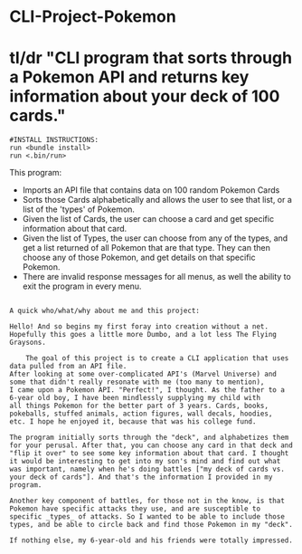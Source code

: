 # CLI-Project-Pokemon

# tl/dr "CLI program that sorts through a Pokemon API and returns key information about your deck of 100 cards."
~~~~~~~~~~~~~~~~~~~~~~~~~~~~~~~~~~~~~~~~~~~~~
#INSTALL INSTRUCTIONS:
run <bundle install>
run <.bin/run>
~~~~~~~~~~~~~~~~~~~~~~~~~~~~~~~~~~~~~~~~~~~~~
This program:
 - Imports an API file that contains data on 100 random Pokemon Cards
 - Sorts those Cards alphabetically and allows the user to see that list, or a list of the 'types' of Pokemon.
 - Given the list of Cards, the user can choose a card and get specific information about that card. 
 - Given the list of Types, the user can choose from any of the types, and get a list returned of all Pokemon that are that type. 
    They can then choose any of those Pokemon, and get details on that specific Pokemon. 
- There are invalid response messages for all menus, as well the ability to exit the program in every menu.
~~~~~~~~~~~~~~~~~~~~~~~~~~~~~~~~~~~~~~~~~~~~

A quick who/what/why about me and this project:

Hello! And so begins my first foray into creation without a net. 
Hopefully this goes a little more Dumbo, and a lot less The Flying Graysons.

    The goal of this project is to create a CLI application that uses data pulled from an API file. 
After looking at some over-complicated API's (Marvel Universe) and some that didn't really resonate with me (too many to mention), 
I came upon a Pokemon API. "Perfect!", I thought. As the father to a 6-year old boy, I have been mindlessly supplying my child with 
all things Pokemon for the better part of 3 years. Cards, books, pokeballs, stuffed animals, action figures, wall decals, hoodies, 
etc. I hope he enjoyed it, because that was his college fund.

The program initially sorts through the "deck", and alphabetizes them for your perusal. After that, you can choose any card in that deck and "flip it over" to see some key information about that card. I thought it would be interesting to get into my son's mind and find out what was important, namely when he's doing battles ["my deck of cards vs. your deck of cards"]. And that's the information I provided in my program. 

Another key component of battles, for those not in the know, is that Pokemon have specific attacks they use, and are susceptible to specific _types_ of attacks. So I wanted to be able to include those types, and be able to circle back and find those Pokemon in my "deck".

If nothing else, my 6-year-old and his friends were totally impressed. 